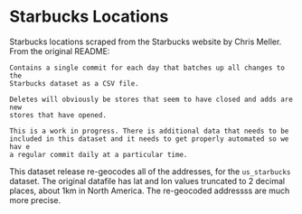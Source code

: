 # Starbucks Locations

Starbucks locations scraped from the Starbucks website by Chris Meller. From
the original README:


    Contains a single commit for each day that batches up all changes to the
    Starbucks dataset as a CSV file.

    Deletes will obviously be stores that seem to have closed and adds are new
    stores that have opened.

    This is a work in progress. There is additional data that needs to be
    included in this dataset and it needs to get properly automated so we hav e
    a regular commit daily at a particular time.

This dataset release re-geocodes all of the addresses, for the ``us_starbucks``
dataset. The original datafile has lat and lon values truncated to 2 decimal
places, about 1km in North America. The re-geocoded addressss are much more
precise.
